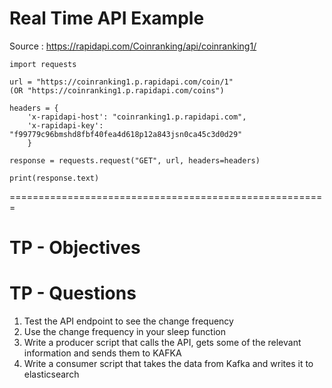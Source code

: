 # Real Time API Example

Source : https://rapidapi.com/Coinranking/api/coinranking1/

    import requests

    url = "https://coinranking1.p.rapidapi.com/coin/1"
    (OR "https://coinranking1.p.rapidapi.com/coins")

    headers = {
        'x-rapidapi-host': "coinranking1.p.rapidapi.com",
        'x-rapidapi-key': "f99779c96bmshd8fbf40fea4d618p12a843jsn0ca45c3d0d29"
        }

    response = requests.request("GET", url, headers=headers)

    print(response.text)

=======================================================

# TP - Objectives


# TP - Questions

1. Test the API endpoint to see the change frequency
2. Use the change frequency in your sleep function
3. Write a producer script that calls the API, gets some of the relevant information and sends them to KAFKA
4. Write a consumer script that takes the data from Kafka and writes it to elasticsearch

